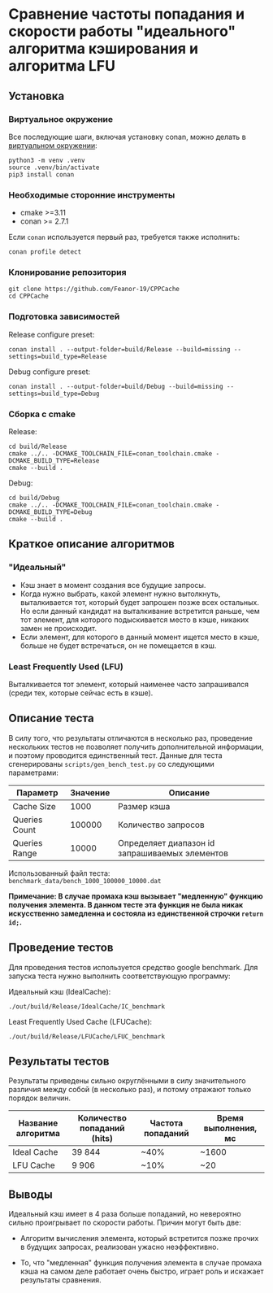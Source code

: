 # Сравнение частоты попадания и скорости работы "идеального" алгоритма кэширования и алгоритма LFU

## Установка

### Виртуальное окружение

Все последующие шаги, включая установку conan, можно делать в [виртуальном окружении](https://docs.python.org/3/library/venv.html):

```
python3 -m venv .venv
source .venv/bin/activate
pip3 install conan
```

### Необходимые сторонние инструменты

- cmake >=3.11
- conan >= 2.7.1

Если `conan` используется первый раз, требуется также исполнить: 
```
conan profile detect
```

### Клонирование репозитория

```
git clone https://github.com/Feanor-19/CPPCache
cd CPPCache
```

### Подготовка зависимостей

Release configure preset:
```
conan install . --output-folder=build/Release --build=missing --settings=build_type=Release
```

Debug configure preset:
```
conan install . --output-folder=build/Debug --build=missing --settings=build_type=Debug
```

### Сборка с cmake

Release:
```
cd build/Release
cmake ../.. -DCMAKE_TOOLCHAIN_FILE=conan_toolchain.cmake -DCMAKE_BUILD_TYPE=Release
cmake --build .
```

Debug:
```
cd build/Debug
cmake ../.. -DCMAKE_TOOLCHAIN_FILE=conan_toolchain.cmake -DCMAKE_BUILD_TYPE=Debug
cmake --build .
```

## Краткое описание алгоритмов

### "Идеальный"

- Кэш знает в момент создания все будущие запросы. 
- Когда нужно выбрать, какой элемент нужно вытолкнуть, выталкивается тот, который будет запрошен позже всех остальных. Но если данный кандидат на выталкивание встретится раньше, чем тот элемент, для которого подыскивается место в кэше, никаких замен не происходит.
- Если элемент, для которого в данный момент ищется место в кэше, больше не будет встречаться, он не помещается в кэш. 

### Least Frequently Used (LFU)

Выталкивается тот элемент, который наименее часто запрашивался (среди тех, которые сейчас есть в кэше).

## Описание теста

В силу того, что результаты отличаются в несколько раз, проведение нескольких тестов не позволяет получить дополнительной информации, и поэтому проводится единственный тест. Данные для теста сгенерированы `scripts/gen_bench_test.py` со следующими параметрами:

|Параметр|Значение|Описание|
|-|-|-|
Cache Size    |1000     | Размер кэша           |
Queries Count |100000   | Количество запросов   |
Queries Range |10000    | Определяет диапазон id запрашиваемых элементов |

Использованный файл теста: `benchmark_data/bench_1000_100000_10000.dat`

__Примечание: В случае промаха кэш вызывает "медленную" функцию получения элемента. В данном тесте эта функция не была никак искусственно замедленна и состояла из единственной строчки `return id;`.__

## Проведение тестов

Для проведения тестов используется средство google benchmark. Для запуска теста нужно выполнить соответствующую программу:

Идеальный кэш (IdealCache):
```
./out/build/Release/IdealCache/IC_benchmark
```

Least Frequently Used Cache (LFUCache):
```
./out/build/Release/LFUCache/LFUC_benchmark
```

## Результаты тестов

Результаты приведены сильно округлёнными в силу значительного различия между собой (в несколько раз), и потому отражают только порядок величин.

|Название алгоритма |Количество попаданий (hits)|Частота попаданий  |Время выполнения, мс   |
|-|-|-|-|
Ideal Cache         |39 844                     |~40%               |~1600                  |
LFU Cache           |9 906                      |~10%               |~20                    |

## Выводы

Идеальный кэш имеет в 4 раза больше попаданий, но невероятно сильно проигрывает по скорости работы. Причин могут быть две:

- Алгоритм вычисления элемента, который встретится позже прочих в будущих запросах, реализован ужасно неэффективно.

- То, что "медленная" функция получения элемента в случае промаха кэша на самом деле работает очень быстро, играет роль и искажает результаты сравнения. 